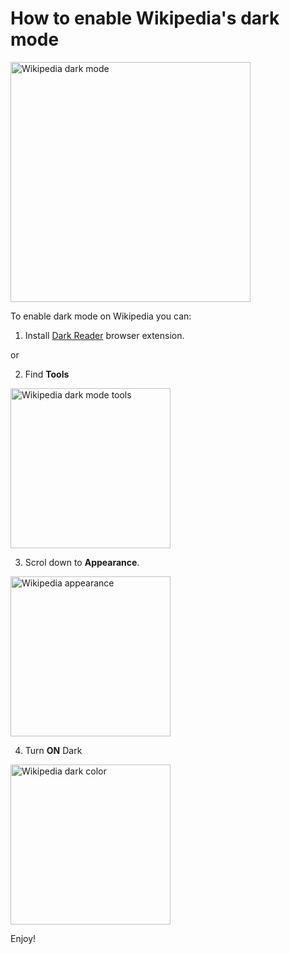 # How to enable Wikipedia's dark mode

<img src="/images/tips/wikipedia/wikipedia-dark.png" alt="Wikipedia dark mode" style="width: 24rem;" loading="lazy" />

To enable dark mode on Wikipedia you can:

1. Install [Dark Reader](https://darkreader.org/) browser extension.

or

2. Find **Tools**

<img src="/images/tips/wikipedia/wikipedia-tools.png" alt="Wikipedia dark mode tools" style="width: 16rem;"
loading="lazy" />

3. Scrol down to **Appearance**.

<img src="/images/tips/wikipedia/wikipedia-dark-appearance.png" alt="Wikipedia appearance" style="width: 16rem;" loading="lazy" />

4. Turn **ON** Dark 

<img src="/images/tips/wikipedia/wikipedia-dark-color.png" alt="Wikipedia dark color" style="width: 16rem;" loading="lazy" />

Enjoy!
